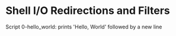 # Shell I/O Redirections and Filters
Script 0-hello_world: prints 'Hello, World' followed by a new line
